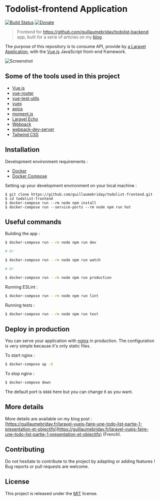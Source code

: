 # Todolist-frontend Application

[![Build Status](https://travis-ci.org/guillaumebriday/todolist-frontend.svg?branch=master)](https://travis-ci.org/guillaumebriday/todolist-frontend)
[![Donate](https://img.shields.io/badge/Donate-PayPal-green.svg)](https://www.paypal.me/guillaumebriday)

> Frontend for https://github.com/guillaumebriday/todolist-backend app, built for a serie of articles on my [blog](https://guillaumebriday.fr/).

The purpose of this repository is to consume API, provide by [a Laravel Application](https://github.com/guillaumebriday/todolist-backend), with the [Vue.js](https://vuejs.org) JavaScript front-end framework.

![Screenshot](https://raw.githubusercontent.com/guillaumebriday/todolist-frontend/master/screenshot.png)

## Some of the tools used in this project

- [Vue.js](https://vuejs.org)
- [vue-router](https://router.vuejs.org/en/)
- [vue-test-utils](https://github.com/vuejs/vue-test-utils)
- [vuex](https://github.com/vuejs/vuex)
- [axios](https://github.com/axios/axios)
- [moment.js](https://github.com/moment/moment/)
- [Laravel Echo](https://github.com/laravel/echo)
- [Webpack](https://webpack.js.org/)
- [webpack-dev-server](https://github.com/webpack/webpack-dev-server)
- [Tailwind CSS](https://github.com/tailwindcss/tailwindcss)

## Installation

Development environment requirements :
- [Docker](https://www.docker.com)
- [Docker Compose](https://docs.docker.com/compose/install/)

Setting up your development environment on your local machine :
```
$ git clone https://github.com/guillaumebriday/todolist-frontend.git
$ cd todolist-frontend
$ docker-compose run --rm node npm install
$ docker-compose run --service-ports --rm node npm run hot
```

## Useful commands
Building the app :
```bash
$ docker-compose run --rm node npm run dev

# Or

$ docker-compose run --rm node npm run watch

# Or

$ docker-compose run --rm node npm run production
```

Running ESLint :
```bash
$ docker-compose run --rm node npm run lint
```

Running tests :
```bash
$ docker-compose run --rm node npm run test
```

## Deploy in production

You can serve your application with [nginx](https://nginx.org/) in production. The configuration is very simple because it's only static files.

To start nginx :
```bash
$ docker-compose up -d
```

To stop nginx :
```bash
$ docker-compose down
```

The default port is ```8888``` here but you can change it as you want.

## More details

More details are available on my blog post : [https://guillaumebriday.fr/laravel-vuejs-faire-une-todo-list-partie-1-presentation-et-objectifs](https://guillaumebriday.fr/laravel-vuejs-faire-une-todo-list-partie-1-presentation-et-objectifs) (French).

## Contributing

Do not hesitate to contribute to the project by adapting or adding features ! Bug reports or pull requests are welcome.

## License

This project is released under the [MIT](http://opensource.org/licenses/MIT) license.
